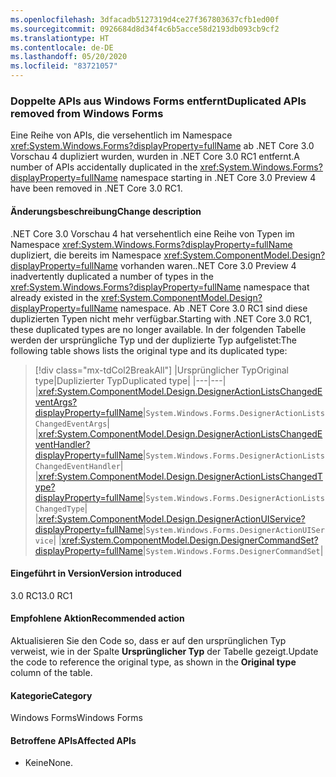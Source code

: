 ```yaml
---
ms.openlocfilehash: 3dfacadb5127319d4ce27f367803637cfb1ed00f
ms.sourcegitcommit: 0926684d8d34f4c6b5acce58d2193db093cb9cf2
ms.translationtype: HT
ms.contentlocale: de-DE
ms.lasthandoff: 05/20/2020
ms.locfileid: "83721057"
---
```

### <a name="duplicated-apis-removed-from-windows-forms"></a><span data-ttu-id="9e7b3-101">Doppelte APIs aus Windows Forms entfernt</span><span class="sxs-lookup"><span data-stu-id="9e7b3-101">Duplicated APIs removed from Windows Forms</span></span>

<span data-ttu-id="9e7b3-102">Eine Reihe von APIs, die versehentlich im Namespace <xref:System.Windows.Forms?displayProperty=fullName> ab .NET Core 3.0 Vorschau 4 dupliziert wurden, wurden in .NET Core 3.0 RC1 entfernt.</span><span class="sxs-lookup"><span data-stu-id="9e7b3-102">A number of APIs accidentally duplicated in the <xref:System.Windows.Forms?displayProperty=fullName> namespace starting in .NET Core 3.0 Preview 4 have been removed in .NET Core 3.0 RC1.</span></span>

#### <a name="change-description"></a><span data-ttu-id="9e7b3-103">Änderungsbeschreibung</span><span class="sxs-lookup"><span data-stu-id="9e7b3-103">Change description</span></span>

<span data-ttu-id="9e7b3-104">.NET Core 3.0 Vorschau 4 hat versehentlich eine Reihe von Typen im Namespace <xref:System.Windows.Forms?displayProperty=fullName> dupliziert, die bereits im Namespace <xref:System.ComponentModel.Design?displayProperty=fullName> vorhanden waren.</span><span class="sxs-lookup"><span data-stu-id="9e7b3-104">.NET Core 3.0 Preview 4 inadvertently duplicated a number of types in the <xref:System.Windows.Forms?displayProperty=fullName> namespace that already existed in the <xref:System.ComponentModel.Design?displayProperty=fullName> namespace.</span></span> <span data-ttu-id="9e7b3-105">Ab .NET Core 3.0 RC1 sind diese duplizierten Typen nicht mehr verfügbar.</span><span class="sxs-lookup"><span data-stu-id="9e7b3-105">Starting with .NET Core 3.0 RC1, these duplicated types are no longer available.</span></span> <span data-ttu-id="9e7b3-106">In der folgenden Tabelle werden der ursprüngliche Typ und der duplizierte Typ aufgelistet:</span><span class="sxs-lookup"><span data-stu-id="9e7b3-106">The following table shows lists the original type and its duplicated type:</span></span>

> [!div class="mx-tdCol2BreakAll"]
> |<span data-ttu-id="9e7b3-107">Ursprünglicher Typ</span><span class="sxs-lookup"><span data-stu-id="9e7b3-107">Original type</span></span>|<span data-ttu-id="9e7b3-108">Duplizierter Typ</span><span class="sxs-lookup"><span data-stu-id="9e7b3-108">Duplicated type</span></span>|
> |---|---|
> |<xref:System.ComponentModel.Design.DesignerActionListsChangedEventArgs?displayProperty=fullName>|`System.Windows.Forms.DesignerActionListsChangedEventArgs`|
> |<xref:System.ComponentModel.Design.DesignerActionListsChangedEventHandler?displayProperty=fullName>|`System.Windows.Forms.DesignerActionListsChangedEventHandler`|
> |<xref:System.ComponentModel.Design.DesignerActionListsChangedType?displayProperty=fullName>|`System.Windows.Forms.DesignerActionListsChangedType`|
> |<xref:System.ComponentModel.Design.DesignerActionUIService?displayProperty=fullName>|`System.Windows.Forms.DesignerActionUIService`|
> |<xref:System.ComponentModel.Design.DesignerCommandSet?displayProperty=fullName>|`System.Windows.Forms.DesignerCommandSet`|

#### <a name="version-introduced"></a><span data-ttu-id="9e7b3-109">Eingeführt in Version</span><span class="sxs-lookup"><span data-stu-id="9e7b3-109">Version introduced</span></span>

<span data-ttu-id="9e7b3-110">3.0 RC1</span><span class="sxs-lookup"><span data-stu-id="9e7b3-110">3.0 RC1</span></span>

#### <a name="recommended-action"></a><span data-ttu-id="9e7b3-111">Empfohlene Aktion</span><span class="sxs-lookup"><span data-stu-id="9e7b3-111">Recommended action</span></span>

<span data-ttu-id="9e7b3-112">Aktualisieren Sie den Code so, dass er auf den ursprünglichen Typ verweist, wie in der Spalte **Ursprünglicher Typ** der Tabelle gezeigt.</span><span class="sxs-lookup"><span data-stu-id="9e7b3-112">Update the code to reference the original type, as shown in the **Original type** column of the table.</span></span>

#### <a name="category"></a><span data-ttu-id="9e7b3-113">Kategorie</span><span class="sxs-lookup"><span data-stu-id="9e7b3-113">Category</span></span>

<span data-ttu-id="9e7b3-114">Windows Forms</span><span class="sxs-lookup"><span data-stu-id="9e7b3-114">Windows Forms</span></span>

#### <a name="affected-apis"></a><span data-ttu-id="9e7b3-115">Betroffene APIs</span><span class="sxs-lookup"><span data-stu-id="9e7b3-115">Affected APIs</span></span>

- <span data-ttu-id="9e7b3-116">Keine</span><span class="sxs-lookup"><span data-stu-id="9e7b3-116">None.</span></span>

<!--

#### Affected APIs

- Not detectable via API analysis.

-->
